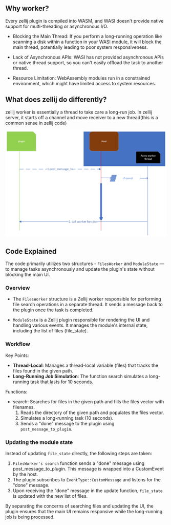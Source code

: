 ## Why worker?
Every zellij plugin is compiled into WASM, and WASI doesn't provide native support for multi-threading or asynchronous I/O.

- Blocking the Main Thread: If you perform a long-running operation like scanning a disk within a function in your WASI module, it will block the main thread, potentially leading to poor system responsiveness.

- Lack of Asynchronous APIs: WASI has not provided asynchronous APIs or native thread support, so you can't easily offload the task to another thread.

- Resource Limitation: WebAssembly modules run in a constrained environment, which might have limited access to system resources.

## What does zellij do differently?

zellij worker is essentially a thread to take care a long-run job. In zellij server, it starts off a channel and move receiver to a new thread(this is a common sense in zellij code)

![diagram](../../assets/diagrams/Zellij_worker.png)


## Code Explained

The code primarily utilizes two structures - `FilesWorker` and `ModuleState` — to manage tasks asynchronously and update the plugin's state without blocking the main UI.

### Overview
- The `FilesWorker` structure is a Zellij worker responsible for performing file search operations in a separate thread. It sends a message back to the plugin once the task is completed.

- `ModuleState` is a Zellij plugin responsible for rendering the UI and handling various events. It manages the module's internal state, including the list of files (file_state).

### Workflow

Key Points:
- **Thread-Local**: Manages a thread-local variable (files) that tracks the files found in the given path.
- **Long-Running Job Simulation**: The function search simulates a long-running task that lasts for 10 seconds.

Functions:

- search: Searches for files in the given path and fills the files vector with filenames.
  1. Reads the directory of the given path and populates the files vector.
  2. Simulates a long-running task (10 seconds).
  3. Sends a "done" message to the plugin using `post_message_to_plugin`.

### Updating the module state

Instead of updating `file_state` directly, the following steps are taken:

1. `FilesWorker's search` function sends a "done" message using post_message_to_plugin. This message is wrapped into a CustomEvent by the host.
2. The plugin subscribes to `EventType::CustomMessage` and listens for the "done" message.
3. Upon receiving the "done" message in the update function, `file_state` is updated with the new list of files.

By separating the concerns of searching files and updating the UI, the plugin ensures that the main UI remains responsive while the long-running job is being processed.


